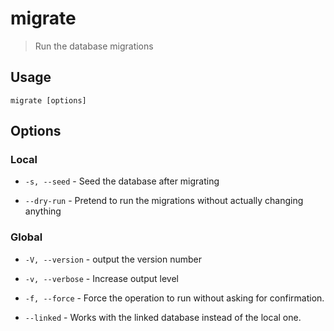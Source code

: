 # migrate

> Run the database migrations

## Usage

```shell
migrate [options]
```

## Options

### Local

* `-s, --seed` - Seed the database after migrating

* `--dry-run` - Pretend to run the migrations without actually changing anything

### Global

* `-V, --version` - output the version number

* `-v, --verbose` - Increase output level

* `-f, --force` - Force the operation to run without asking for confirmation.

* `--linked` - Works with the linked database instead of the local one.
